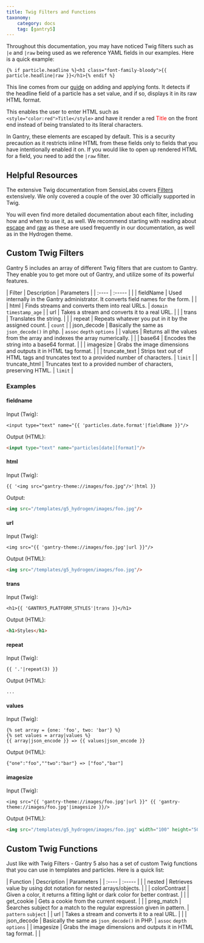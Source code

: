 ```yaml
---
title: Twig Filters and Functions
taxonomy:
    category: docs
    tag: [gantry5]
---
```


Throughout this documentation, you may have noticed Twig filters such as `|e` and `|raw` being used as we reference YAML fields in our examples. Here is a quick example:

```twig
{% if particle.headline %}<h1 class="font-family-bloody">{{ particle.headline|raw }}</h1>{% endif %}
```

This line comes from our [guide](../../tutorials/fonts) on adding and applying fonts. It detects if the headline field of a particle has a set value, and if so, displays it in its raw HTML format.

This enables the user to enter HTML such as `<style="color:red">Title</style>` and have it render a red <span style="color: red;" markdown="1">Title</span> on the front end instead of being translated to its literal characters.

In Gantry, these elements are escaped by default. This is a security precaution as it restricts inline HTML from these fields only to fields that you have intentionally enabled it on. If you would like to open up rendered HTML for a field, you need to add the `|raw` filter.

## Helpful Resources

The extensive Twig documentation from SensioLabs covers [Filters](https://twig.symfony.com/doc/2.x/filters/index.html) extensively. We only covered a couple of the over 30 officially supported in Twig.

You will even find more detailed documentation about each filter, including how and when to use it, as well. We recommend starting with reading about [escape](https://twig.symfony.com/doc/2.x/filters/escape.html) and [raw](https://twig.symfony.com/doc/2.x/filters/raw.html) as these are used frequently in our documentation, as well as in the Hydrogen theme.

## Custom Twig Filters

Gantry 5 includes an array of different Twig filters that are custom to Gantry. They enable you to get more out of Gantry, and utilize some of its powerful features. 

| Filter        | Description                                                                         | Parameters                |
| :----         | :-----                                                                              |                           |
| fieldName     | Used internally in the Gantry administrator. It converts field names for the form.  |                           |
| html          | Finds streams and converts them into real URLs.                                     | `domain` `timestamp_age`  |
| url           | Takes a stream and converts it to a real URL.                                       |                           |
| trans         | Translates the string.                                                              |                           |
| repeat        | Repeats whatever you put in it by the assigned count.                               | `count`                   |
| json_decode   | Basically the same as `json_decode()` in php.                                       | `assoc` `depth` `options` |
| values        | Returns all the values from the array and indexes the array numerically.            |                           |
| base64        | Encodes the string into a base64 format.                                            |                           |
| imagesize     | Grabs the image dimensions and outputs it in HTML tag format.                       |                           |
| truncate_text | Strips text out of HTML tags and truncates text to a provided number of characters. | `limit`                   |
| truncate_html | Truncates text to a provided number of characters, preserving HTML.                 | `limit`                   |

### Examples

#### fieldname

Input (Twig): 

```twig
<input type="text" name="{{ 'particles.date.format'|fieldName }}"/>
```

Output (HTML):

```html
<input type="text" name="particles[date][format]"/>
```

#### html

Input (Twig): 

```twig
{{ '<img src="gantry-theme://images/foo.jpg"/>'|html }}
```

Output:

```html
<img src="/templates/g5_hydrogen/images/foo.jpg"/>
```

#### url

Input (Twig): 

```twig
<img src="{{ 'gantry-theme://images/foo.jpg'|url }}"/>
```

Output (HTML):

```html
<img src="/templates/g5_hydrogen/images/foo.jpg"/>
```

#### trans

Input (Twig): 

```twig
<h1>{{ 'GANTRY5_PLATFORM_STYLES'|trans }}</h1>
```

Output (HTML):

```html
<h1>Styles</h1>
```

#### repeat

Input (Twig): 

```twig
{{ '.'|repeat(3) }}
```

Output (HTML):

```html
...
```

#### values

Input (Twig): 

```twig
{% set array = {one: 'foo', two: 'bar'} %}
{% set values = array|values %}
{{ array|json_encode }} => {{ values|json_encode }}
```

Output (HTML):

```html
{"one":"foo",""two":"bar"} => ["foo","bar"]
```

#### imagesize

Input (Twig): 

```twig
<img src="{{ 'gantry-theme://images/foo.jpg'|url }}" {{ 'gantry-theme://images/foo.jpg'|imagesize }}/>
```

Output (HTML):

```html
<img src="/templates/g5_hydrogen/images/foo.jpg" width="100" height="50" />
```

## Custom Twig Functions

Just like with Twig Filters - Gantry 5 also has a set of custom Twig functions that you can use in templates and particles. Here is a quick list:

| Function      | Description                                                                  | Parameters                |
| :----         | :-----                                                                       |                           |
| nested        | Retrieves value by using dot notation for nested arrays/objects.             |                           |
| colorContrast | Given a color, it returns a fitting light or dark color for better contrast. |                           |
| get_cookie    | Gets a cookie from the current request.                                      |                           |
| preg_match    | Searches subject for a match to the regular expression given in pattern.     | `pattern` `subject`       |
| url           | Takes a stream and converts it to a real URL.                                |                           |
| json_decode   | Basically the same as `json_decode()` in PHP.                                | `assoc` `depth` `options` |
| imagesize     | Grabs the image dimensions and outputs it in HTML tag format.                |                           |
